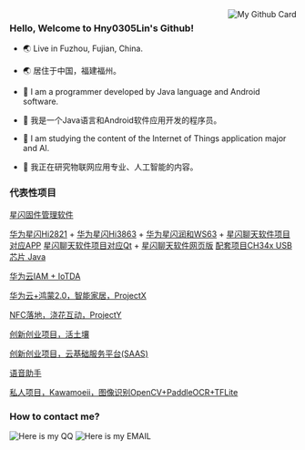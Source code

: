 <a href="https://github.com/Hny0305Lin" one-link-mark="yes" target="_blank">
<img align="right" alt="My Github Card" src="https://github-readme-stats.vercel.app/api?username=Hny0305Lin&show_icons=true&theme=vue-dark&custom_title=My%20GitHub%20Card" />
</a>

### Hello, Welcome to Hny0305Lin's Github!

- 🌏 Live in Fuzhou, Fujian, China.
- 🌏 居住于中国，福建福州。

- 🤗 I am a programmer developed by Java language and Android software.
- 🤗 我是一个Java语言和Android软件应用开发的程序员。

- 🔭 I am studying the content of the Internet of Things application major and AI.
- 🔭 我正在研究物联网应用专业、人工智能的内容。

### 代表性项目
[星闪固件管理软件](https://github.com/MiraHikari/nearlink-firmwares)

[华为星闪Hi2821](https://github.com/Hny0305Lin/Bearpi_Hi2821_Pico_NLChat) + [华为星闪Hi3863](https://github.com/Hny0305Lin/Bearpi_Hi3863_Pico/tree/v2.nlchat) + [华为星闪润和WS63](https://github.com/Hny0305Lin/Hihope_WS63_NearLink_SDK/tree/v2.nlchat) + [星闪聊天软件项目对应APP](https://github.com/Hny0305Lin/NLChat) [星闪聊天软件项目对应Qt](https://github.com/Hny0305Lin/NLChat_Qt5) + [星闪聊天软件网页版](https://github.com/Hny0305Lin/NLChat_Web) [配套项目CH34x USB芯片 Java](https://github.com/Hny0305Lin/CH34x)

[华为云IAM + IoTDA](https://github.com/Hny0305Lin/Huawei-IAM-Java)

[华为云+鸿蒙2.0，智能家居，ProjectX](https://github.com/Hny0305Lin/Haohanyh-HAMOS-ProjectX)

[NFC落地，浇花互动，ProjectY](https://github.com/Hny0305Lin/Haohanyh-HAMOS-ProjectY)

[创新创业项目，活土壤](https://github.com/Hny0305Lin/LIVING_SOIL_Project)

[创新创业项目，云基础服务平台(SAAS)](https://github.com/Hny0305Lin/Web-saas-in-haohanyh.ovh)

[语音助手](https://github.com/Vove7/VOSP)

[私人项目，Kawamoeii，图像识别OpenCV+PaddleOCR+TFLite](https://github.com/Hny0305Lin/Haohanyh_KawaMoeii_Android)

### How to contact me?

![Here is my QQ](https://img.shields.io/static/v1?label=%E8%85%BE%E8%AE%AF%20QQ&message=1553809191&color=pink&style=for-the-badge&labelColor=blue&logoColor=black&logo=Tencent%20QQ)
![Here is my EMAIL](https://img.shields.io/static/v1?label=EMAIL&message=lmj-mc@outlook.com&color=blue&style=for-the-badge&labelColor=pink)
